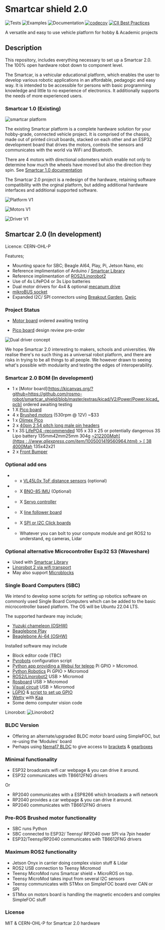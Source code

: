 # Smartcar shield 2.0

![Tests](https://github.com/platisd/smartcar_shield/workflows/Tests/badge.svg)
![Examples](https://github.com/platisd/smartcar_shield/workflows/Examples/badge.svg)
![Documentation](https://github.com/platisd/smartcar_shield/workflows/Documentation/badge.svg)
[![codecov](https://codecov.io/gh/platisd/smartcar_shield/branch/master/graph/badge.svg)](https://codecov.io/gh/platisd/smartcar_shield)
[![CII Best Practices](https://bestpractices.coreinfrastructure.org/projects/466/badge)](https://bestpractices.coreinfrastructure.org/projects/466)

A versatile and easy to use vehicle platform for hobby & Academic projects


## Description
This repository, includes everything necessary to set up a Smartcar 2.0. The 100% open hardware robot down to component level.

The Smartcar, is a vehicular educational platform, which enables the user to develop various robotic applications in an affordable, pedagogic and easy way. It is intended to be accessible for persons with basic programming knowledge and little to no experience of electronics. It additionally supports the needs of more experienced users.

### Smartcar 1.0 (Existing)

![smartcar platform](https://i.imgur.com/cFrq2Wj.jpg)

The existing Smartcar platform is a complete hardware solution for your hobby-grade, connected vehicle project.
It is comprised of the chassis, made out of printed circuit boards, stacked on each other and an
ESP32 development board that drives the motors, controls the sensors and communicates with the
world via WiFi and Bluetooth.

There are 4 motors with directional odometers which enable not only to determine how much the
wheels have moved but also the direction they spin. See [Smartcar 1.0 documentation](https://github.com/platisd/smartcar_shield#smartcar-shield)

The Smartcar 2.0 project is a redesign of the hardware, retaining software compatibility with the orginal platform, but adding additional hardware interfaces and additional supported software.

![Platform V1](https://raw.githubusercontent.com/rosmo-robot/smartcar_shield/master/extras/images/smart.jpg)

![Motors V1](https://raw.githubusercontent.com/rosmo-robot/smartcar_shield/master/extras/images/encoders.jpg)

![Driver V1](https://raw.githubusercontent.com/rosmo-robot/smartcar_shield/master/extras/images/driver.jpg)

## Smartcar 2.0 (In development)

Licence: CERN-OHL-P

 Features;
 
 * Mounting space for SBC; Beagle AI64, Play, Pi, Jetson Nano, etc 
 * Reference implimentation of Arduino / [Smartcar Library](https://github.com/rosmo-robot/smartcar_shield/blob/master/README.md#software)
 * Reference implimentation of [ROS2/Linorobot2](https://github.com/hippo5329/linorobot2_hardware)
 * Use of 4s LifePO4 or 3s Lipo batteries
 * Dual motor drivers for 4x4 & optional [mecanum drive](https://community.robotshop.com/forum/t/nema-17-mecanum-wheels/55901)
 * [mikroBUS socket](https://www.mikroe.com/mikrobus-shuttle-127mm-2x8-pin-box-header-smd-male)
 * Expanded I2C/ SPI connectors using [Breakout Garden](https://shop.pimoroni.com/collections/breakout-garden), [Qwiic](https://soldered.com/categories/easyc-2/)


### Project Status

 * [Motor board](https://kicanvas.org/?github=https://github.com/rosmo-robot/smartcar_shield/blob/master/extras/kicad/V2/Power/Power.kicad_pcb) ordered awaiting testing
   
 * [Pico board](https://kicanvas.org/?github=https://github.com/rosmo-robot/smartcar_shield/blob/master/extras/kicad/V2/Control/Pico/smartcar_control_2.0.kicad_pcb) design review pre-order
 

![Dual driver concept](https://raw.githubusercontent.com/rosmo-robot/smartcar_shield/master/extras/images/motors.png)

We hope Smartcar 2.0 interesting to makers, schools and universities. We realise there's no such thing as a universal robot platform, and there are risks in trying to be all things to all people. We however drawn to seeing what's possible with modularity and testing the edges of interoperability.

### Smartcar 2.0 BOM (In development)

* 1 x [Motor board](https://kicanvas.org/?github=https://github.com/rosmo-robot/smartcar_shield/blob/master/extras/kicad/V2/Power/Power.kicad_pcb] ordered awaiting testing
* 1 X [Pico board](https://kicanvas.org/?github=https://github.com/rosmo-robot/smartcar_shield/blob/master/extras/kicad/V2/Control/Pico/smartcar_control_2.0.kicad_pcb) 
* 4 x [Brushed motors](https://www.aliexpress.com/item/1005004242997257.html) (530rpm @ 12V) ~$33
* 1 x [Olimex Pico](https://www.olimex.com/Products/MicroPython/RP2040-PICO30/open-source-hardware)
* 2 x [40pin 2.54 pitch long male pin headers]()
* 1 x 3S [LifePO4 -recommended](https://www.pulsebattery.com/pages/search-results-page?q=lifePO4%203s) 105 x 33 x 25 or potentially dangerous 3S Lipo battery 135mm*42mm*25mm 304g [~$21 2200Mah](https://www.aliexpress.com/item/1005001419560964.html) > [~$38 4000Mah](https://www.aliexpress.com/item/1005004335619259.html) 135x42x21
* 2 x [Front Bumper](https://www.aliexpress.com/item/1005005024927428.html)


### Optional add ons

* - x [VL45L0x ToF distance sensors](https://shop.pimoroni.com/collections/breakout-garden?tags=Robotics) (optional)
* - X [BNO-85 IMU](https://learn.adafruit.com/adafruit-9-dof-orientation-imu-fusion-breakout-bno085?view=all) (Optional)
* - X [Servo controller](https://www.tindie.com/products/alexchu/zio-16-servo-controller-qwiic/)
* - X [line follower board](https://www.smart-prototyping.com/Zio-Line-Finder-Qwiic-4-Transceivers)
* - X [SPI or I2C Click boards](https://www.mikroe.com/click?interface*=spi,i2c,spi,i2c)
* - Whatever you can bolt to your compute module and get ROS2 to understand, eg cameras, Lidar

  
### Optional alternative Microcontroller Esp32 S3 (Waveshare)
- Used with [Smartcar Library](https://github.com/platisd/smartcar_shield#software)
- [Linorobot 2 via wifi transport](https://github.com/hippo5329/linorobot2_hardware)
- May also support [Microblocks](https://microblocks.fun/) 


### Single Board Computers (SBC)

We intend to develop some scripts for setting up robotics software on commonly used Single Board Computers which can be added to the basic microcontroller based platform. The OS will be Ubuntu 22.04 LTS. 

The supported hardware may include; 
- [Yuzuki chameleon (OSHW)](https://github.com/YuzukiHD/YuzukiChameleon)
- [Beaglebone Play](https://www.beagleboard.org/boards/beagleplay)
- [Beaglebone Ai-64 (OSHW)](https://beagleboard.org/ai-64) 

Installed software may include

 - Block editor code (TBC)
 - [Pyrobots](https://www.csc.liv.ac.uk/~lad/pyrobots/exercises.html) configuration script
 - [Python app providing a Webui for teleop](https://github.com/DIT112-V19/group-03) Pi GPIO > Micromod.  
 - [Python Robotics](https://github.com/AtsushiSakai/PythonRobotics) Pi GPIO > Micromod
 - [ROS2/Linorobot2](https://github.com/linorobot/linorobot2#linorobot2) USB > Micromod
 - [Rosboard](https://github.com/dheera/rosboard#rosboard) USB > Micromod
 - [Visual circuit](https://github.com/JdeRobot/VisualCircuit#visual-circuit) USB > Micromod
  - [LGPIO](https://ubuntu.com/tutorials/gpio-on-raspberry-pi#1-overview) & [script to set up GPIO](http://4tronix.co.uk/pi2go2/ipd03.py)
 - [Wetty](https://github.com/butlerx/wetty) with [Kaa](http://kaaedit.github.io/)
 - Some demo computer vision code

Linorobot:
![Linorobot2](https://raw.githubusercontent.com/rosmo-robot/smartcar_shield/master/extras/images/ROS2.png)

### BLDC Version
- Offering an alternate/upgraded BLDC motor board using SimpleFOC, but re-using the 'Modules' board
- Perhaps using [Nema17 BLDC](https://www.omc-stepperonline.com/brushless-dc-motor?mfp=184-frame-size-mm[Nema%2017%20(42%20x%2042)]) to give access to [brackets](https://www.omc-stepperonline.com/nema-17-bracket-for-stepper-motor-and-geared-stepper-motor-alloy-steel-bracket-st-m1) & [gearboxes](https://www.aliexpress.com/premium/nema-17-gearbox.html)

### Minimal functionality

- ESP32 broadcasts wifi car webpage & you can drive it around.
- ESP32 communicates with TB6612FNG drivers

Or 

- RP2040 communicates with a ESP8266 which broadasts a  wifi network
- RP2040 provides a car webpage & you can drive it around.
- RP2040 communicates with TB6612FNG drivers

### Pre-ROS Brushed motor functionality 
- SBC runs Python
- SBC connected to ESP32/ Teensy/ RP2040 over SPI via 7pin header
- ESP32/Teensy/RP2040 communicates with TB6612FNG drivers

### Maximum ROS2 functionality

- Jetson Onyx in carrier doing complex vision stuff & Lidar
- ROS2 USB connection to Teensy Micromod 
- Teensy MicroMod runs Smartcar shield + MicroROS on top. 
- Teensy MicroMod takes input from several I2C sensors
- Teensy communicates with STMxx on SimpleFOC board over CAN or SPI
- STMxx on motors board is handling the magnetic encoders and complex SimpleFOC stuff

### License
MIT & CERN-OHL-P for Smartcar 2.0 hardware
